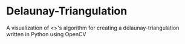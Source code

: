 # Delaunay-Triangulation
A visualization of &lt;>'s algorithm for creating a delaunay-triangulation written in Python using OpenCV
